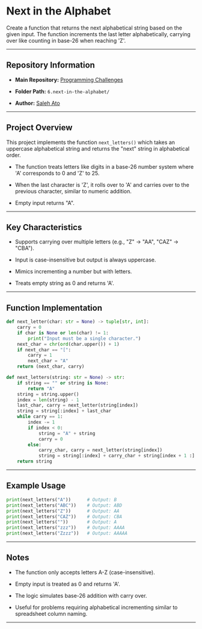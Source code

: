


# **Next in the Alphabet**

Create a function that returns the next alphabetical string based on the given input. The function increments the last letter alphabetically, carrying over like counting in base-26 when reaching 'Z'.

----------

## **Repository Information**

-   **Main Repository:** [Programming Challenges](https://github.com/saleh-ato/programming-challenges)
    
-   **Folder Path:** `6.next-in-the-alphabet/`
    
-   **Author:** [Saleh Ato](https://github.com/saleh-ato)
    

----------

## **Project Overview**

This project implements the function `next_letters()` which takes an uppercase alphabetical string and returns the "next" string in alphabetical order.

-   The function treats letters like digits in a base-26 number system where 'A' corresponds to 0 and 'Z' to 25.
    
-   When the last character is 'Z', it rolls over to 'A' and carries over to the previous character, similar to numeric addition.
    
-   Empty input returns "A".
    

----------

## **Key Characteristics**

-   Supports carrying over multiple letters (e.g., "Z" → "AA", "CAZ" → "CBA").
    
-   Input is case-insensitive but output is always uppercase.
    
-   Mimics incrementing a number but with letters.
    
-   Treats empty string as 0 and returns 'A'.
    

----------

## **Function Implementation**

```python
def next_letter(char: str = None) -> tuple[str, int]:
    carry = 0
    if char is None or len(char) != 1:
        print("Input must be a single character.")
    next_char = chr(ord(char.upper()) + 1)
    if next_char == "[":
        carry = 1
        next_char = "A"
    return (next_char, carry)

def next_letters(string: str = None) -> str:
    if string == "" or string is None:
        return "A"
    string = string.upper()
    index = len(string) - 1
    last_char, carry = next_letter(string[index])
    string = string[:index] + last_char
    while carry == 1:
        index -= 1
        if index < 0:
            string = "A" + string
            carry = 0
        else:
            carry_char, carry = next_letter(string[index])
            string = string[:index] + carry_char + string[index + 1 :]
    return string

```

----------

## **Example Usage**

```python
print(next_letters("A"))      # Output: B
print(next_letters("ABC"))    # Output: ABD
print(next_letters("Z"))      # Output: AA
print(next_letters("CAZ"))    # Output: CBA
print(next_letters(""))       # Output: A
print(next_letters("zzz"))    # Output: AAAA
print(next_letters("Zzzz"))   # Output: AAAAA

```

----------

## **Notes**

-   The function only accepts letters A-Z (case-insensitive).
    
-   Empty input is treated as 0 and returns 'A'.
    
-   The logic simulates base-26 addition with carry over.
    
-   Useful for problems requiring alphabetical incrementing similar to spreadsheet column naming.
    

----------
